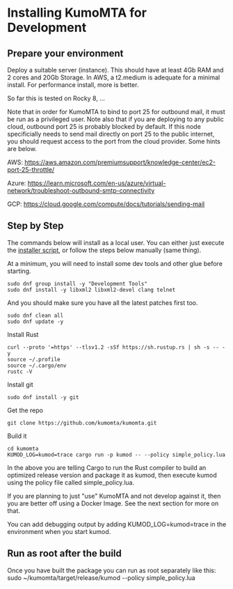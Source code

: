 # Installing KumoMTA for Development

## Prepare your environment
Deploy a suitable server (instance).  This should have at least 4Gb RAM and 2 cores and 20Gb Storage. In AWS, a t2.medium is adequate for a minimal install.
For performance install, more is better.  

So far this is tested on Rocky 8, ...

Note that in order for KumoMTA to bind to port 25 for outbound mail, it must be run as a privileged user.
Note also that if you are deploying to any public cloud, outbound port 25 is probably blocked by default. If this node specificially needs to send mail directly on port 25 to the public internet, you should request access to the port from the cloud provider.  Some hints are below.

AWS: https://aws.amazon.com/premiumsupport/knowledge-center/ec2-port-25-throttle/

Azure: https://learn.microsoft.com/en-us/azure/virtual-network/troubleshoot-outbound-smtp-connectivity

GCP: https://cloud.google.com/compute/docs/tutorials/sending-mail


## Step by Step

The commands below will install as a local user.
You can either just execute the [installer script](/kumoinstall.sh), or follow the steps below manually (same thing).

At a minimum, you will need to install some dev tools and other glue before starting.

```
sudo dnf group install -y "Development Tools"
sudo dnf install -y libxml2 libxml2-devel clang telnet
```

And you should make sure you have all the latest patches first too.

```
sudo dnf clean all
sudo dnf update -y
```

Install Rust

```
curl --proto '=https' --tlsv1.2 -sSf https://sh.rustup.rs | sh -s -- -y
source ~/.profile
source ~/.cargo/env
rustc -V
```

Install git

```sudo dnf install -y git```

Get the repo

```git clone https://github.com/kumomta/kumomta.git```

Build it

```
cd kumomta
KUMOD_LOG=kumod=trace cargo run -p kumod -- --policy simple_policy.lua
```


In the above you are telling Cargo to run the Rust compiler to build an optimized release version and package it as kumod, then execute kumod using the policy file called simple_policy.lua.

If you are planning to just "use" KumoMTA and not develop against it, then you are better off using a Docker Image.  See the next section for more on that. 

You can add debugging output by adding KUMOD_LOG=kumod=trace in the environment when you start kumod.

## Run as root after the build

Once you have built the package you can run as root separately like this:
sudo ~/kumomta/target/release/kumod --policy simple_policy.lua


